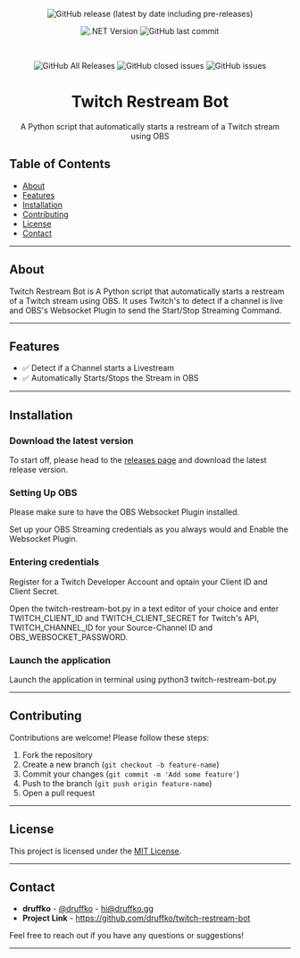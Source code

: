 <div align="center">

![GitHub release (latest by date including pre-releases)](https://img.shields.io/github/v/release/druffko/twitch-restream-bot?include_prereleases)

![.NET Version](https://img.shields.io/badge/stability-testing-yellow)
![GitHub last commit](https://img.shields.io/github/last-commit/druffko/twitch-restream-bot)

  <br>

  ![GitHub All Releases](https://img.shields.io/github/downloads/druffko/twitch-restream-bot/total)
  ![GitHub closed issues](https://img.shields.io/github/issues-closed/druffko/twitch-restream-bot)
  ![GitHub issues](https://img.shields.io/github/issues/druffko/twitch-restream-bot)
  
  <h1>Twitch Restream Bot</h1>
  <p>
    A Python script that automatically starts a restream of a Twitch stream using OBS<br>
  </p>
</div>

## Table of Contents
- [About](#about)
- [Features](#features)
- [Installation](#installation)
- [Contributing](#contributing)
- [License](#license)
- [Contact](#contact)

---

## About

Twitch Restream Bot is A Python script that automatically starts a restream of a Twitch stream using OBS. It uses Twitch's to detect if a channel is live and OBS's Websocket Plugin to send the Start/Stop Streaming Command.

---

## Features

- ✅ Detect if a Channel starts a Livestream
- ✅ Automatically Starts/Stops the Stream in OBS

---

## Installation

### Download the latest version

To start off, please head to the [releases page](https://github.com/druffko/twitch-restream-bot/releases) and download the latest release version.

### Setting Up OBS
Please make sure to have the OBS Websocket Plugin installed.

Set up your OBS Streaming credentials as you always would and Enable the Websocket Plugin.

### Entering credentials
Register for a Twitch Developer Account and optain your Client ID and Client Secret.

Open the twitch-restream-bot.py in a text editor of your choice and enter TWITCH_CLIENT_ID and TWITCH_CLIENT_SECRET for Twitch's API, TWITCH_CHANNEL_ID for your Source-Channel ID and OBS_WEBSOCKET_PASSWORD.


### Launch the application

Launch the application in terminal using python3 twitch-restream-bot.py

---

## Contributing

Contributions are welcome! Please follow these steps:

1. Fork the repository
2. Create a new branch (`git checkout -b feature-name`)
3. Commit your changes (`git commit -m 'Add some feature'`)
4. Push to the branch (`git push origin feature-name`)
5. Open a pull request

---

## License

This project is licensed under the [MIT License](LICENSE).

---

## Contact

- **druffko** - [@druffko](https://twitter.com/druffko) - hi@druffko.gg
- **Project Link** - https://github.com/druffko/twitch-restream-bot

Feel free to reach out if you have any questions or suggestions!

---